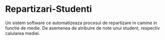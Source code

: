 # Repartizari-Studenti
Un sistem software ce automatizeaza procesul de repartizare in camine in functie de medie. De asemenea de atribuire de note unui student, respectiv calularea mediei.
